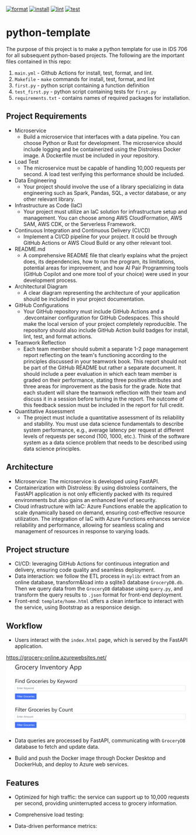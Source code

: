 [![format](https://github.com/nogibjj/Tao_Li_Final_Project/actions/workflows/format.yml/badge.svg)](https://github.com/nogibjj/Tao_Li_Final_Project/actions/workflows/format.yml)
[![install](https://github.com/nogibjj/Tao_Li_Final_Project/actions/workflows/install.yml/badge.svg)](https://github.com/nogibjj/Tao_Li_Final_Project/actions/workflows/install.yml)
[![lint](https://github.com/nogibjj/Tao_Li_Final_Project/actions/workflows/lint.yml/badge.svg)](https://github.com/nogibjj/Tao_Li_Final_Project/actions/workflows/lint.yml)
[![test](https://github.com/nogibjj/Tao_Li_Final_Project/actions/workflows/test.yml/badge.svg)](https://github.com/nogibjj/Tao_Li_Final_Project/actions/workflows/test.yml)

# python-template
The purpose of this project is to make a python template for use in IDS 706 for all subsequent python-based projects. The following are the important files contained in this repo:

1. `main.yml` - Github Actions for install, test, format, and lint.
2. `Makefile` - `make` commands for install, test, format, and lint
3. `first.py` - python script containing a function definition
4. `test_first.py` - python script containing tests for `first.py`
5. `requirements.txt` - contains names of required packages for installation.

## Project Requirements

- Microservice
    - Build a microservice that interfaces with a data pipeline. You can choose Python or Rust for development. The microservice should include logging and be containerized using the Distroless Docker image. A Dockerfile must be included in your repository.
- Load Test
    - The microservice must be capable of handling 10,000 requests per second. A load test verifying this performance should be included.
- Data Engineering
    - Your project should involve the use of a library specializing in data engineering such as Spark, Pandas, SQL, a vector database, or any other relevant library.
- Infrastructure as Code (IaC)
    - Your project must utilize an IaC solution for infrastructure setup and management. You can choose among AWS CloudFormation, AWS SAM, AWS CDK, or the Serverless Framework.
- Continuous Integration and Continuous Delivery (CI/CD)
    - Implement a CI/CD pipeline for your project. It could be through GitHub Actions or AWS Cloud Build or any other relevant tool.
- README.md
    - A comprehensive README file that clearly explains what the project does, its dependencies, how to run the program, its limitations, potential areas for improvement, and how AI Pair Programming tools (GitHub Copilot and one more tool of your choice) were used in your development process.
- Architectural Diagram
    - A clear diagram representing the architecture of your application should be included in your project documentation.
- GitHub Configurations
    - Your GitHub repository must include GitHub Actions and a .devcontainer configuration for GitHub Codespaces. This should make the local version of your project completely reproducible. The repository should also include GitHub Action build badges for install, lint, test, and format actions.
- Teamwork Reflection
    - Each team member should submit a separate 1-2 page management report reflecting on the team's functioning according to the principles discussed in your teamwork book. This report should not be part of the GitHub README but rather a separate document. It should include a peer evaluation in which each team member is graded on their performance, stating three positive attributes and three areas for improvement as the basis for the grade. Note that each student will share the teamwork reflection with their team and discuss it in a session before turning in the report. The outcome of this feedback session must be included in the report for full credit.
- Quantitative Assessment
    - The project must include a quantitative assessment of its reliability and stability. You must use data science fundamentals to describe system performance, e.g., average latency per request at different levels of requests per second (100, 1000, etc.). Think of the software system as a data science problem that needs to be described using data science principles.

## Architecture

* Microservice: The microservice is developed using FastAPI.
* Containerization with Distroless: By using distroless containers, the FastAPI application is not only efficiently packed with its required environments but also gains an enhanced level of security.
* Cloud infrastructure with IaC: Azure Functions enable the application to scale dynamically based on demand, ensuring cost-effective resource utilization. The integration of IaC with Azure Functions enhances service reliability and performance, allowing for seamless scaling and management of resources in response to varying loads.

## Project structure

* CI/CD: leveraging GitHub Actions for continuous integration and delivery, ensuring code quality and seamless deployment.
* Data interaction: we follow the ETL process in `mylib`: extract from an online database, transform&load into a sqlite3 database `GroceryDB.db`. Then we query data from the `GroceryDB` database using `query.py`, and transform the query results to `.json` format for front-end deployment.
* Front-end: `template/home.html` offers a clean interface to interact with the service, using Bootstrap as a responsice design.

## Workflow

* Users interact with the `index.html` page, which is served by the FastAPI application. 

https://grocery-online.azurewebsites.net/
![Alt text](figures/frontpage.png)

* Data queries are processed by FastAPI, communicating with `GroceryDB` database to fetch and update data.

* Build and push the Docker image through Docker Desktop and DockerHub, and deploy to Azure web services.

## Features

* Optimized for high traffic: the service can support up to 10,000 requests per second, providing uninterrupted access to grocery information.

* Comprehensive load testing:

* Data-driven performance metrics:
